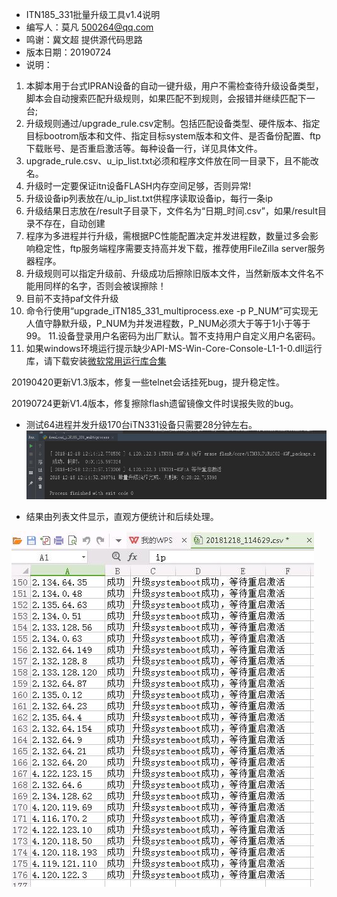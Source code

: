 - ITN185_331批量升级工具v1.4说明
- 编写人：莫凡 500264@qq.com
- 鸣谢：冀文超 提供源代码思路
- 版本日期：20190724
- 说明：
1. 本脚本用于台式IPRAN设备的自动一键升级，用户不需检查待升级设备类型，脚本会自动搜索匹配升级规则，如果匹配不到规则，会报错并继续匹配下一台;
2. 升级规则通过/upgrade_rule.csv定制。包括匹配设备类型、硬件版本、指定目标bootrom版本和文件、指定目标system版本和文件、是否备份配置、ftp下载账号、是否重启激活等。每种设备一行，详见具体文件。
3. upgrade_rule.csv、u_ip_list.txt必须和程序文件放在同一目录下，且不能改名。
4. 升级时一定要保证itn设备FLASH内存空间足够，否则异常!
5. 升级设备ip列表放在/u_ip_list.txt供程序读取设备ip，每行一条ip
6. 升级结果日志放在/result子目录下，文件名为“日期_时间.csv”，如果/result目录不存在，自动创建
7. 程序为多进程并行升级，需根据PC性能配置决定并发进程数，数量过多会影响稳定性，ftp服务端程序需要支持高并发下载，推荐使用FileZilla server服务器程序。
8. 升级规则可以指定升级前、升级成功后擦除旧版本文件，当然新版本文件名不能用同样的名字，否则会被误擦除！
9. 目前不支持paf文件升级
10. 命令行使用“upgrade_iTN185_331_multiprocess.exe -p P_NUM”可实现无人值守静默升级，P_NUM为并发进程数，P_NUM必须大于等于1小于等于99。
11.设备登录用户名密码为出厂默认。暂不支持用户自定义用户名密码。
12. 如果windows环境运行提示缺少API-MS-Win-Core-Console-L1-1-0.dll运行库，请下载安装[微软常用运行库合集](http://baoku.360.cn/soft/show/appid/104698064)

20190420更新V1.3版本，修复一些telnet会话挂死bug，提升稳定性。

20190724更新V1.4版本，修复擦除flash遗留镜像文件时误报失败的bug。

- 测试64进程并发升级170台iTN331设备只需要28分钟左右。
![效率演示](https://github.com/mofan1979/raisecom-itn-auto-upgrade/blob/master/%E5%8D%87%E7%BA%A7170%E5%8F%B0%E8%AE%BE%E5%A4%87%E8%80%97%E6%97%B6%E6%A0%B7%E4%BE%8B.jpg?raw=true)

- 结果由列表文件显示，直观方便统计和后续处理。

![结果演示](https://github.com/mofan1979/raisecom-itn-auto-upgrade/blob/master/170%E5%8F%B0%E5%8D%87%E7%BA%A7%E7%BB%93%E6%9E%9C%E6%A0%B7%E4%BE%8B.jpg?raw=true)
